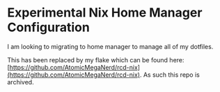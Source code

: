 # Experimental Nix Home Manager Configuration

I am looking to migrating to home manager to manage all of my dotfiles.

This has been replaced by my flake which can be found here: [https://github.com/AtomicMegaNerd/rcd-nix](https://github.com/AtomicMegaNerd/rcd-nix). As such this repo is archived.
